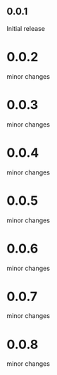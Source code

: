 ## 0.0.1

Initial release

# 0.0.2

minor changes

# 0.0.3

minor changes

# 0.0.4

minor changes

# 0.0.5

minor changes

# 0.0.6

minor changes

# 0.0.7

minor changes

# 0.0.8

minor changes